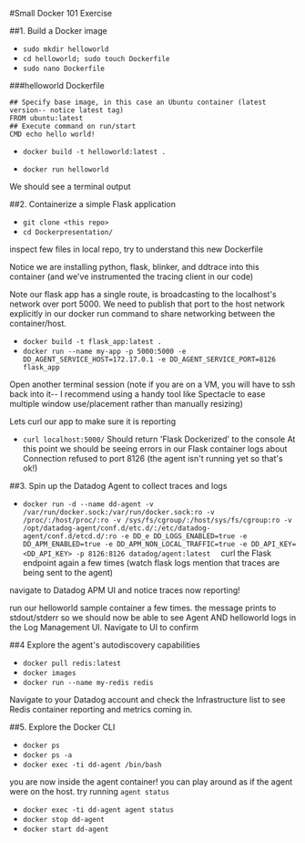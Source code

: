 #Small Docker 101 Exercise


##1. Build a Docker image

- `sudo mkdir helloworld`
- `cd helloworld; sudo touch Dockerfile`
- `sudo nano Dockerfile`

###helloworld Dockerfile

```
## Specify base image, in this case an Ubuntu container (latest version-- notice latest tag)
FROM ubuntu:latest
## Execute command on run/start
CMD echo hello world!
```

- `docker build -t helloworld:latest .`

- `docker run helloworld`

We should see a terminal output

##2. Containerize a simple Flask application

- `git clone <this repo>`
- `cd Dockerpresentation/`

inspect few files in local repo, try to understand this new Dockerfile

Notice we are installing python, flask, blinker, and ddtrace into this container (and we've instrumented the tracing client in our code)

Note our flask app has a single route, is broadcasting to the localhost's network over port 5000. We need to publish that port to the host network explicitly in our docker run command to share networking between the container/host.

- `docker build -t flask_app:latest .`
- `docker run --name my-app -p 5000:5000 -e DD_AGENT_SERVICE_HOST=172.17.0.1 -e DD_AGENT_SERVICE_PORT=8126 flask_app`

Open another terminal session (note if you are on a VM, you will have to ssh back into it-- I recommend using a handy tool like Spectacle to ease multiple window use/placement rather than manually resizing)

Lets curl our app to make sure it is reporting
- `curl localhost:5000/`
Should return 'Flask Dockerized' to the console
At this point we should be seeing errors in our Flask container logs about Connection refused to port 8126 (the agent isn't running yet so that's ok!)

##3. Spin up the Datadog Agent to collect traces and logs

- ```docker run -d --name dd-agent -v /var/run/docker.sock:/var/run/docker.sock:ro -v /proc/:/host/proc/:ro -v /sys/fs/cgroup/:/host/sys/fs/cgroup:ro -v /opt/datadog-agent/conf.d/etc.d/:/etc/datadog-agent/conf.d/etcd.d/:ro -e DD_e DD_LOGS_ENABLED=true -e DD_APM_ENABLED=true -e DD_APM_NON_LOCAL_TRAFFIC=true -e DD_API_KEY=<DD_API_KEY> -p 8126:8126 datadog/agent:latest  ```
curl the Flask endpoint again a few times (watch flask logs mention that traces are being sent to the agent)

navigate to Datadog APM UI and notice traces now reporting!

run our helloworld sample container a few times. the message prints to stdout/stderr so we should now be able to see Agent AND helloworld logs in the Log Management UI. Navigate to UI to confirm

##4 Explore the agent's autodiscovery capabilities
- `docker pull redis:latest`
- `docker images`
- `docker run --name my-redis redis`

Navigate to your Datadog account and check the Infrastructure list to see Redis container reporting and metrics coming in.


##5. Explore the Docker CLI

- `docker ps`
- `docker ps -a`
- `docker exec -ti dd-agent /bin/bash`

you are now inside the agent container! you can play around as if the agent were on the host. try running `agent status`

- `docker exec -ti dd-agent agent status`
- `docker stop dd-agent`
- `docker start dd-agent`